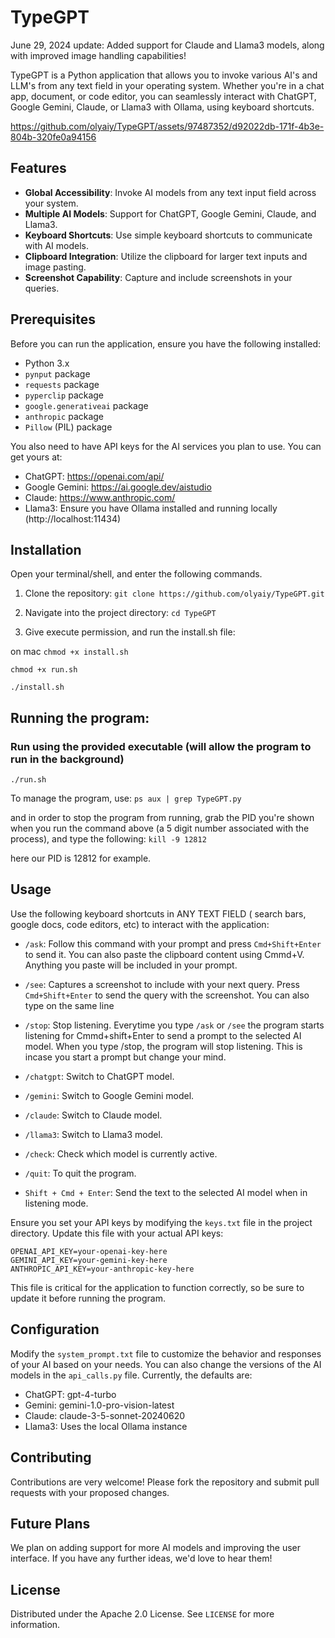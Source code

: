 # TypeGPT

June 29, 2024 update: Added support for Claude and Llama3 models, along with improved image handling capabilities!

TypeGPT is a Python application that allows you to invoke various AI's and LLM's from any text field in your operating system. Whether you're in a chat app, document, or code editor, you can seamlessly interact with ChatGPT, Google Gemini, Claude, or Llama3 with Ollama, using keyboard shortcuts.


https://github.com/olyaiy/TypeGPT/assets/97487352/d92022db-171f-4b3e-804b-320fe0a94156




## Features

- **Global Accessibility**: Invoke AI models from any text input field across your system.
- **Multiple AI Models**: Support for ChatGPT, Google Gemini, Claude, and Llama3.
- **Keyboard Shortcuts**: Use simple keyboard shortcuts to communicate with AI models.
- **Clipboard Integration**: Utilize the clipboard for larger text inputs and image pasting.
- **Screenshot Capability**: Capture and include screenshots in your queries.

## Prerequisites

Before you can run the application, ensure you have the following installed:
- Python 3.x
- `pynput` package
- `requests` package
- `pyperclip` package
- `google.generativeai` package
- `anthropic` package
- `Pillow` (PIL) package

You also need to have API keys for the AI services you plan to use. You can get yours at:
- ChatGPT: https://openai.com/api/
- Google Gemini: https://ai.google.dev/aistudio
- Claude: https://www.anthropic.com/
- Llama3: Ensure you have Ollama installed and running locally (http://localhost:11434)

## Installation
Open your terminal/shell, and enter the following commands.


1. Clone the repository:
``` git clone https://github.com/olyaiy/TypeGPT.git ```

3. Navigate into the project directory:
```cd TypeGPT```

4. Give execute permission, and run the install.sh file:

on mac
```chmod +x install.sh```


```chmod +x run.sh```


```./install.sh``` 


## Running the program:
### Run using the provided executable (will allow the program to run in the background) ###


```./run.sh```

To manage the program, use:
```ps aux | grep TypeGPT.py```

and in order to stop the program from running, grab the PID you're shown when you run the command above (a 5 digit number associated with the process), and type the following:
```kill -9 12812``` 

here our PID is 12812 for example.


## Usage ##
Use the following keyboard shortcuts in ANY TEXT FIELD ( search bars, google docs, code editors, etc) to interact with the application:

- `/ask`: Follow this command with your prompt and press ```Cmd+Shift+Enter``` to send it. You can also paste the clipboard content using Cmmd+V. Anything you paste will be included in your prompt.

- `/see`: Captures a screenshot to include with your next query. Press `Cmd+Shift+Enter` to send the query with the screenshot. You can also type on the same line 

- `/stop`: Stop listening. Everytime you type `/ask` or `/see` the program starts listening for Cmmd+shift+Enter to send a prompt to the selected AI model. When you type /stop, the program will stop listening. This is incase you start a prompt but change your mind.

- `/chatgpt`: Switch to ChatGPT model.
- `/gemini`: Switch to Google Gemini model.
- `/claude`: Switch to Claude model.
- `/llama3`: Switch to Llama3 model.
- `/check`: Check which model is currently active.
- `/quit`: To quit the program. 

- `Shift + Cmd + Enter`: Send the text to the selected AI model when in listening mode.

Ensure you set your API keys by modifying the `keys.txt` file in the project directory. Update this file with your actual API keys:

```
OPENAI_API_KEY=your-openai-key-here
GEMINI_API_KEY=your-gemini-key-here
ANTHROPIC_API_KEY=your-anthropic-key-here
```

This file is critical for the application to function correctly, so be sure to update it before running the program.

## Configuration

Modify the `system_prompt.txt` file to customize the behavior and responses of your AI based on your needs. 
You can also change the versions of the AI models in the `api_calls.py` file. Currently, the defaults are:
- ChatGPT: gpt-4-turbo
- Gemini: gemini-1.0-pro-vision-latest
- Claude: claude-3-5-sonnet-20240620
- Llama3: Uses the local Ollama instance

## Contributing

Contributions are very welcome! Please fork the repository and submit pull requests with your proposed changes.

## Future Plans
We plan on adding support for more AI models and improving the user interface. If you have any further ideas, we'd love to hear them!

## License

Distributed under the Apache 2.0 License. See `LICENSE` for more information.
